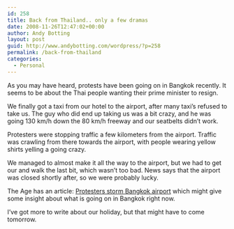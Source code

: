 ```yaml
---
id: 258
title: Back from Thailand.. only a few dramas
date: 2008-11-26T12:47:02+00:00
author: Andy Botting
layout: post
guid: http://www.andybotting.com/wordpress/?p=258
permalink: /back-from-thailand
categories:
  - Personal
---
```

As you may have heard, protests have been going on in Bangkok recently. It seems to be about the Thai people wanting their prime minister to resign.

We finally got a taxi from our hotel to the airport, after many taxi&#8217;s refused to take us. The guy who did end up taking us was a bit crazy, and he was going 130 km/h down the 80 km/h freeway and our seatbelts didn&#8217;t work.

Protesters were stopping traffic a few kilometers from the airport. Traffic was crawling from there towards the airport, with people wearing yellow shirts yelling a going crazy.

We managed to almost make it all the way to the airport, but we had to get our and walk the last bit, which wasn&#8217;t too bad. News says that the airport was closed shortly after, so we were probably lucky.

The Age has an article: [Protesters storm Bangkok airport](http://www.theage.com.au/world/protesters-storm-bangkok-airport-20081126-6hmo.html) which might give some insight about what is going on in Bangkok right now.

I&#8217;ve got more to write about our holiday, but that might have to come tomorrow.